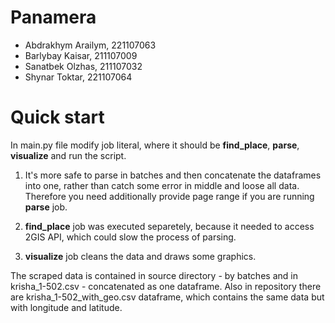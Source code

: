 # Panamera
- Abdrakhym Arailym, 221107063
- Barlybay Kaisar, 211107009
- Sanatbek Olzhas, 211107032
- Shynar Toktar, 221107064


# Quick start
In main.py file modify job literal, where it should be **find_place**, **parse**, **visualize** and run the script. 

1. It's more safe to parse in batches and then concatenate the dataframes into one, rather than catch some error in middle and loose all data. Therefore you need additionally provide page range if you are running **parse** job.

1. **find_place** job was executed separetely, because it needed to access 2GIS API, which could slow the process of parsing.

1. **visualize** job cleans the data and draws some graphics.

The scraped data is contained in source directory - by batches and in krisha_1-502.csv - concatenated as one dataframe. Also in repository there are krisha_1-502_with_geo.csv dataframe, which contains the same data but with longitude and latitude.